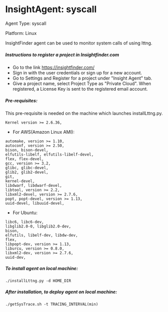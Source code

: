 # InsightAgent: syscall
Agent Type: syscall

Platform: Linux

InsightFinder agent can be used to monitor system calls of using lttng.

##### Instructions to register a project in Insightfinder.com
- Go to the link https://insightfinder.com/
- Sign in with the user credentials or sign up for a new account.
- Go to Settings and Register for a project under "Insight Agent" tab.
- Give a project name, select Project Type as "Private Cloud". When registered, a License Key is sent to the registered email account.

##### Pre-requisites:
This pre-requisite is needed on the machine which launches installLttng.py.
```
Kernel version >= 2.6.36,
```
- For AWS(Amazon Linux AMI):
```
automake, version >= 1.10,
autoconf, version >= 2.50,
bison, bison-devel,
elfutils-libelf, elfutils-libelf-devel,
flex, flex-devel,
gcc, version >= 3.2,
glibc, glibc-devel,
glib2, glib2-devel,
git,
kernel-devel,
libdwarf, libdwarf-devel,
libtool, version >= 2.2,
libxml2-devel, version >= 2.7.6,
popt, popt-devel, version >= 1.13,
uuid-devel, libuuid-devel,
```
- For Ubuntu:
```
libc6, libc6-dev, 
libglib2.0-0, libglib2.0-dev,
bison,
elfutils, libelf-dev, libdw-dev,
flex,
libpopt-dev, version >= 1.13,
liburcu, version >= 0.8.0,
libxml2-dev, version >= 2.7.6,
uuid-dev,
```


##### To install agent on local machine:
```
./installLttng.py -d HOME_DIR
```

##### After installation, to deploy agent on local machine:
```
./getSysTrace.sh -t TRACING_INTERVAL(min)
```
